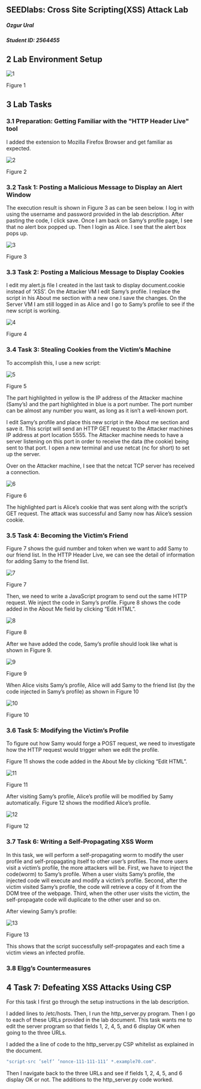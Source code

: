 
## SEEDlabs: Cross Site Scripting(XSS) Attack Lab

##### Ozgur Ural
##### Student ID: 2564455

## 2 Lab Environment Setup 
![1](./lab4-screenshots/1.png)

Figure 1 

## 3 Lab Tasks

### 3.1 Preparation: Getting Familiar with the "HTTP Header Live" tool

I added the extension to Mozilla Firefox Browser and get familiar as expected.

![2](./lab4-screenshots/2.png)

Figure 2

### 3.2 Task 1: Posting a Malicious Message to Display an Alert Window
The execution result is shown in Figure 3 as can be seen below.  I log in with using the username and password provided in the lab description. After pasting the code, I click save. Once I am back on Samy’s profile page, I see that no alert box popped up. Then I login as Alice. I see that the alert box pops up.

![3](./lab4-screenshots/3.png)

Figure 3

### 3.3 Task 2: Posting a Malicious Message to Display Cookies

I edit my alert.js file I created in the last task to display document.cookie instead of ‘XSS’. On the Attacker VM I edit Samy’s profile. I replace the  script in his About me section with a new one.I save the changes. On the Server VM I am still logged in as Alice and I go to Samy’s profile to see if the new script is working.

![4](./lab4-screenshots/4.png)

Figure 4

### 3.4 Task 3: Stealing Cookies from the Victim’s Machine

To accomplish this, I use a new script:

![5](./lab4-screenshots/5.png)

Figure 5

The part highlighted in yellow is the IP address of the Attacker machine (Samy’s) and the part highlighted in blue is a port number. The port number can be almost any number you want, as long as it isn’t a well-known port.

I edit Samy’s profile and place this new script in the About me section and save it. This script will send an HTTP GET request to the Attacker machines IP address at port location 5555. The Attacker machine needs to have a server listening on this port in order to receive the data (the cookie) being sent to that port. I open a new terminal and use netcat (nc for short) to set up the server.

Over on the Attacker machine, I see that the netcat TCP server has received a connection.

![6](./lab4-screenshots/6.png)

Figure 6

The highlighted part is Alice’s cookie that was sent along with the script’s GET request. The attack was successful and Samy now has Alice’s session cookie.


### 3.5 Task 4: Becoming the Victim’s Friend

Figure 7 shows the guid number and token when we want to add Samy to our friend list. In the HTTP Header Live, we can see the detail of information for adding Samy to the friend list.

![7](./lab4-screenshots/7.png)

Figure 7

Then, we need to write a JavaScript program to send out the same HTTP request. We inject the code in Samy’s profile. Figure 8 shows the code added in the About Me field by clicking “Edit HTML”.

![8](./lab4-screenshots/8.png)

Figure 8

After we have added the code, Samy’s profile should look like what is shown in Figure 9.

![9](./lab4-screenshots/9.png)

Figure 9

When Alice visits Samy’s profile, Alice will add Samy to the friend list (by the code injected in Samy’s profile) as
shown in Figure 10 

![10](./lab4-screenshots/10.png)

Figure 10

### 3.6 Task 5: Modifying the Victim’s Profile

To figure out how Samy would forge a POST request, we need to investigate how the HTTP request would trigger when we edit the profile. 

Figure 11 shows the code added in the About Me by clicking “Edit HTML”.

![11](./lab4-screenshots/11.png)

Figure 11


After visiting Samy’s profile, Alice’s profile will be modified by Samy automatically. Figure 12 shows the modified
Alice’s profile.

![12](./lab4-screenshots/12.png)

Figure 12


### 3.7 Task 6: Writing a Self-Propagating XSS Worm

In this task, we will perform a self-propagating worm to modify the user profile and self-propagating itself to
other user’s profiles. The more users visit a victim’s profile, the more attackers will be. First, we have to inject
the code(worm) to Samy’s profile. When a user visits Samy’s profile, the injected code will execute and modify
a victim’s profile. Second, after the victim visited Samy’s profile, the code will retrieve a copy of it from the DOM
tree of the webpage. Third, when the other user visits the victim, the self-propagate code will duplicate to the
other user and so on. 

After viewing Samy’s profile:

![13](./lab4-screenshots/13.png)

Figure 13

This shows that the script successfully self-propagates and each time a victim views an infected profile.

### 3.8 Elgg’s Countermeasures

## 4 Task 7: Defeating XSS Attacks Using CSP

For this task I first go through the setup instructions in the lab description.

I added lines to /etc/hosts. Then, I run the http_server.py program.
Then I go to each of these URLs provided in the lab document. This task wants me to edit the server program so that fields 1, 2, 4, 5, and 6 display OK when going to the three URLs. 

I added the a line of code to the http_server.py CSP whitelist as explained in the document.

```c
"script-src ’self’ ’nonce-111-111-111’ *.example70.com".
```
Then I navigate back to the three URLs and see if fields 1, 2, 4, 5, and 6 display OK or not. The additions to the http_server.py code worked.
